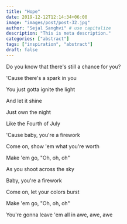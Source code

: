 ```yaml
---
title: "Hope"
date: 2019-12-12T12:14:34+06:00
image: "images/post/post-32.jpg"
author: "Sejal Sanghvi" # use capitalize
description: "This is meta description."
categories: ["abstract"]
tags: ["inspiration", "abstract"]
draft: false
---
```

Do you know that there's still a chance for you?

'Cause there's a spark in you

You just gotta ignite the light

And let it shine

Just own the night

Like the Fourth of July

'Cause baby, you're a firework

Come on, show 'em what you're worth

Make 'em go, "Oh, oh, oh"

As you shoot across the sky

Baby, you're a firework

Come on, let your colors burst

Make 'em go, "Oh, oh, oh"

You're gonna leave 'em all in awe, awe, awe